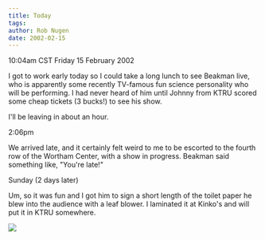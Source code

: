 ```yaml
---
title: Today
tags: 
author: Rob Nugen
date: 2002-02-15
---
```


<title></title>
<p class=date>10:04am CST Friday 15 February 2002</p>

<p>I got to work early today so I could take a long lunch to see
Beakman live, who is apparently some recently TV-famous fun science
personality who will be performing. I had never heard of him until
Johnny from KTRU scored some cheap tickets (3 bucks!) to see his
show.</p>

<p>I'll be leaving in about an hour.</p>

<p class=date>2:06pm</p>

<p>We arrived late, and it certainly felt weird to me to be escorted
to the fourth row of the Wortham Center, with a show in progress.
Beakman said something like, "You're late!"</p>


<p class=date>Sunday (2 days later)</p>

<p>Um, so it was fun and I got him to sign a short length of the
toilet paper he blew into the audience with a leaf blower.  I
laminated it at Kinko's and will put it in KTRU somewhere.</p>

<p><img src='/images/rob/wL-ROB.gif'/></p>

